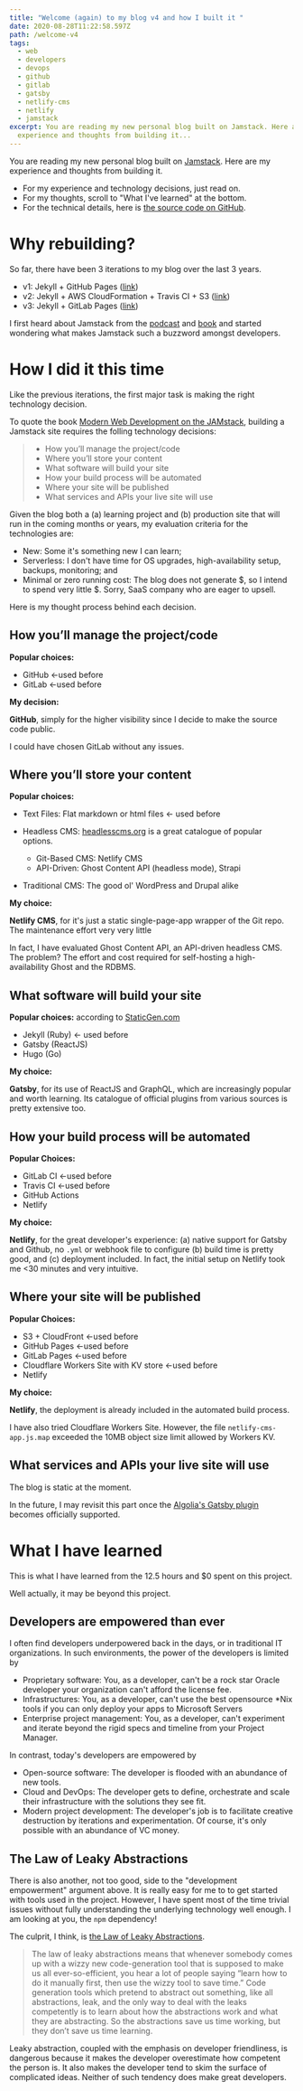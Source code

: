 ```yaml
---
title: "Welcome (again) to my blog v4 and how I built it "
date: 2020-08-28T11:22:58.597Z
path: /welcome-v4
tags:
  - web
  - developers
  - devops
  - github
  - gitlab
  - gatsby
  - netlify-cms
  - netlify
  - jamstack
excerpt: You are reading my new personal blog built on Jamstack. Here are my
  experience and thoughts from building it...
---
```

You are reading my new personal blog built on [Jamstack](https://jamstack.org/). Here are my experience and thoughts from building it.

* For my experience and technology decisions, just read on.
* For my thoughts, scroll to "What I've learned" at the bottom.
* For the technical details, here is [the source code on GitHub](https://github.com/mw866/chriswang.tech-gatsby).

# Why rebuilding?

So far, there have been 3 iterations to my blog over the last 3 years.

* v1: Jekyll + GitHub Pages ([link](https://chriswang.tech/personal-website))
* v2: Jekyll + AWS CloudFormation + Travis CI + S3 ([link](https://chriswang.tech/self-managed-gh))
* v3: Jekyll + GitLab Pages ([link](https://chriswang.tech/gitlab-pages))

I first heard about Jamstack from the [podcast](https://www.heavybit.com/library/podcasts/jamstack-radio/) and [book](https://www.netlify.com/oreilly-jamstack/) and started wondering what makes Jamstack such a buzzword amongst developers.

# How I did it this time

Like the previous iterations, the first major task is making the right technology decision.

To quote the book [Modern Web Development on the JAMstack](https://www.netlify.com/oreilly-jamstack/), building a Jamstack site requires the folling technology decisions:

> * How you’ll manage the project/code
> * Where you’ll store your content
> * What software will build your site
> * How your build process will be automated
> * Where your site will be published
> * What services and APIs your live site will use

Given the blog both a (a) learning project and (b) production site that will run in the coming months or years, my evaluation criteria for the technologies are:

* New: Some it's something new I can learn;
* Serverless: I don't have time for OS upgrades, high-availability setup, backups, monitoring; and
* Minimal or zero running cost:  The blog does not generate $, so I intend to spend very little $. Sorry, SaaS company who are eager to upsell.

Here is my thought process behind each decision.

## How you’ll manage the project/code

**Popular choices:**

* GitHub <-used before
* GitLab <-used before

**My decision:**

**GitHub**, simply for the higher visibility since I decide to make the source code public. 

I could have chosen GitLab without any issues.

## Where you’ll store your content

**Popular choices:**

* Text Files: Flat markdown or html files <- used before
* Headless CMS: [headlesscms.org](https://headlesscms.org/) is a great catalogue of popular options. 

  * Git-Based CMS: Netlify CMS
  * API-Driven: Ghost Content API (headless mode), Strapi
* Traditional CMS: The good ol' WordPress and Drupal alike

**My choice:**

**Netlify CMS**, for it's just a static single-page-app wrapper of the Git repo. The maintenance effort very very little

In fact, I have evaluated Ghost Content API, an API-driven headless CMS.  The problem? The effort and cost required for self-hosting a high-availability Ghost and the RDBMS. 

## What software will build your site

**Popular choices:** according to [StaticGen.com ](https://www.staticgen.com/)

* Jekyll (Ruby) <- used before
* Gatsby (ReactJS)
* Hugo (Go)

**My choice:**

**Gatsby**, for its use of ReactJS and GraphQL, which are increasingly popular and worth learning. Its catalogue of official plugins from various sources is pretty extensive too.

## How your build process will be automated

**Popular Choices:**

* GitLab CI <-used before
* Travis CI <-used before
* GitHub Actions
* Netlify

**My choice:**

**Netlify**, for the great developer's experience: (a) native support for Gatsby and Github, no `.yml`  or webhook file to configure (b) build time is pretty good, and (c) deployment included. In fact, the initial setup on Netlify took me  <30 minutes and very intuitive.

## Where your site will be published

**Popular Choices:**

* S3 + CloudFront <-used before
* GitHub Pages <-used before
* GitLab Pages <-used before
* Cloudflare Workers Site with KV store <-used before
* Netlify

**My choice:**

**Netlify**, the deployment is already included in the automated build process.

I have also tried Cloudflare Workers Site. However, the file `netlify-cms-app.js.map` exceeded the 10MB object size limit allowed by Workers KV.

## What services and APIs your live site will use

The blog is static at the moment. 

In the future, I may revisit this part once the [Algolia's Gatsby plugin](https://github.com/algolia/gatsby-plugin-algolia) becomes officially supported.

# What I have learned

This is what I have learned from the 12.5 hours and $0 spent on this project.

Well actually, it may be beyond this project.

## Developers are empowered than ever

I often find developers underpowered back in the days, or in traditional IT organizations. In such environments, the power of the developers is limited by  

* Proprietary software: You, as a developer, can't be a rock star Oracle developer your organization can't afford the license fee.
* Infrastructures: You, as a developer, can't use the best opensource *Nix tools if you can only deploy your apps to Microsoft Servers 
* Enterprise project management: You, as a developer, can't experiment and iterate beyond the rigid specs and timeline from your Project Manager. 

In contrast, today's developers are empowered by

* Open-source software: The developer is flooded with an abundance of new tools. 
* Cloud and DevOps: The developer gets to define, orchestrate and scale their infrastructure with the solutions they see fit. 
* Modern project development: The developer's job is to facilitate creative destruction by iterations and experimentation. Of course, it's only possible with an abundance of VC money.

## The Law of Leaky Abstractions

There is also another, not too good, side to the "development empowerment" argument above. 
It is really easy for me to to get started with tools used in the project. However, I have spent most of the time trivial issues without fully understanding the underlying technology well enough. I am looking at you, the `npm` dependency!

The culprit, I think, is [the Law of Leaky Abstractions](https://www.joelonsoftware.com/2002/11/11/the-law-of-leaky-abstractions/). 


> The law of leaky abstractions means that whenever somebody comes up with a wizzy new code-generation tool that is supposed to make us all ever-so-efficient, you hear a lot of people saying “learn how to do it manually first, then use the wizzy tool to save time.” Code generation tools which pretend to abstract out something, like all abstractions, leak, and the only way to deal with the leaks competently is to learn about how the abstractions work and what they are abstracting. So the abstractions save us time working, but they don’t save us time learning.


Leaky abstraction, coupled with the emphasis on developer friendliness, is dangerous because it makes the developer overestimate how competent the person is. It also makes the developer tend to skim the surface of complicated ideas. Neither of such tendency does make great developers.